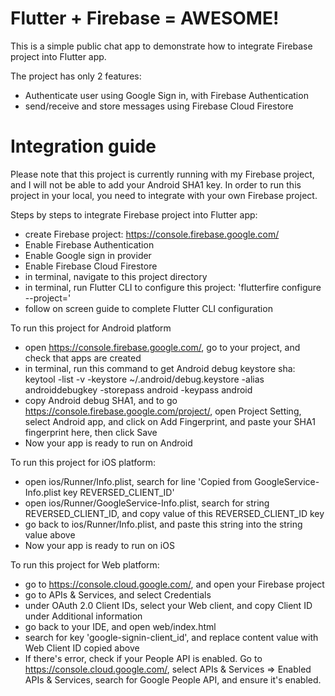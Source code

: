 # Flutter + Firebase = AWESOME!

This is a simple public chat app to demonstrate how to integrate Firebase project into Flutter app. 

The project has only 2 features:
- Authenticate user using Google Sign in, with Firebase Authentication
- send/receive and store messages using Firebase Cloud Firestore 

# Integration guide
Please note that this project is currently running with my Firebase project, and I will not be able to add your Android SHA1 key. In order to run this project in your local, you need to integrate with your own Firebase project.

Steps by steps to integrate Firebase project into Flutter app:
- create Firebase project: https://console.firebase.google.com/
- Enable Firebase Authentication
- Enable Google sign in provider
- Enable Firebase Cloud Firestore
- in terminal, navigate to this project directory
- in terminal, run Flutter CLI to configure this project: 'flutterfire configure --project=<your project name>'
- follow on screen guide to complete Flutter CLI configuration

To run this project for Android platform
- open https://console.firebase.google.com/, go to your project, and check that apps are created
- in terminal, run this command to get Android debug keystore sha: keytool -list -v -keystore ~/.android/debug.keystore -alias androiddebugkey -storepass android -keypass android
- copy Android debug SHA1, and to go https://console.firebase.google.com/project/<your-project-name>, open Project Setting, select Android app, and click on Add Fingerprint, and paste your SHA1 fingerprint here, then click Save
- Now your app is ready to run on Android

To run this project for iOS platform:
- open ios/Runner/Info.plist, search for line 'Copied from GoogleService-Info.plist key REVERSED_CLIENT_ID'
- open ios/Runner/GoogleService-Info.plist, search for string REVERSED_CLIENT_ID, and copy value of this REVERSED_CLIENT_ID key
- go back to ios/Runner/Info.plist, and paste this string into the string value above
- Now your app is ready to run on iOS

To run this project for Web platform:
- go to https://console.cloud.google.com/, and open your Firebase project
- go to APIs & Services, and select Credentials
- under OAuth 2.0 Client IDs, select your Web client, and copy Client ID under Additional information
- go back to your IDE, and open web/index.html
- search for key 'google-signin-client_id', and replace content value with Web Client ID copied above
- If there's error, check if your People API is enabled. Go to https://console.cloud.google.com/, select APIs & Services => Enabled APIs & Services, search for Google People API, and ensure it's enabled.
